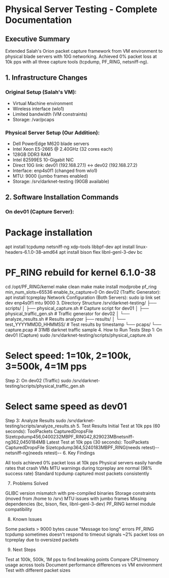 # Physical Server Testing - Complete Documentation

## Executive Summary
Extended Salah's Orion packet capture framework from VM environment to physical blade servers with 10G networking. Achieved 0% packet loss at 10k pps with all three capture tools (tcpdump, PF_RING, netsniff-ng).

## 1. Infrastructure Changes

### Original Setup (Salah's VM):
- Virtual Machine environment
- Wireless interface (wlo1) 
- Limited bandwidth (VM constraints)
- Storage: /var/pcaps

### Physical Server Setup (Our Addition):
- Dell PowerEdge M620 blade servers
- Intel Xeon E5-2665 @ 2.40GHz (32 cores each)
- 128GB DDR3 RAM
- Intel 82599ES 10-Gigabit NIC
- Direct 10G link: dev01 (192.168.27.1) <-> dev02 (192.168.27.2)
- Interface: enp4s0f1 (changed from wlo1)
- MTU: 9000 (jumbo frames enabled)
- Storage: /srv/darknet-testing (90GB available)

## 2. Software Installation Commands

### On dev01 (Capture Server):
# Package installation
apt install tcpdump netsniff-ng xdp-tools libbpf-dev
apt install linux-headers-6.1.0-38-amd64
apt install bison flex libnl-genl-3-dev bc

# PF_RING rebuild for kernel 6.1.0-38
cd /opt/PF_RING/kernel
make clean
make
make install
modprobe pf_ring min_num_slots=65536 enable_tx_capture=0
On dev02 (Traffic Generator):
apt install tcpreplay
Network Configuration (Both Servers):
sudo ip link set dev enp4s0f1 mtu 9000
3. Directory Structure
/srv/darknet-testing/
├── scripts/
│   ├── physical_capture.sh        # Capture script for dev01
│   ├── physical_traffic_gen.sh    # Traffic generator for dev02
│   └── analyze_results.sh         # Results analyzer
├── results/
│   └── test_YYYYMMDD_HHMMSS/     # Test results by timestamp
└── pcaps/
    └── capture.pcap               # 31MB darknet traffic sample
4. How to Run Tests
Step 1: On dev01 (Capture)
sudo /srv/darknet-testing/scripts/physical_capture.sh
# Select speed: 1=10k, 2=100k, 3=500k, 4=1M pps
Step 2: On dev02 (Traffic)
sudo /srv/darknet-testing/scripts/physical_traffic_gen.sh
# Select same speed as dev01
Step 3: Analyze Results
sudo /srv/darknet-testing/scripts/analyze_results.sh
5. Test Results
Initial Test at 10k pps (60 seconds):
ToolPackets CapturedDropsFile Sizetcpdump456,0400232MBPF_RING42,829023MBnetsniff-ng362,0450184MB
Latest Test at 10k pps (30 seconds):
ToolPackets CapturedDropsFile Sizetcpdump364,5240183MBPF_RING(needs retest)--netsniff-ng(needs retest)--
6. Key Findings

All tools achieved 0% packet loss at 10k pps
Physical servers easily handle rates that crash VMs
MTU warnings during tcpreplay are normal (98% success rate)
Standard tcpdump captured most packets consistently

7. Problems Solved

GLIBC version mismatch with pre-compiled binaries
Storage constraints (moved from /home to /srv)
MTU issues with jumbo frames
Missing dependencies (bc, bison, flex, libnl-genl-3-dev)
PF_RING kernel module compatibility

8. Known Issues

Some packets > 9000 bytes cause "Message too long" errors
PF_RING tcpdump sometimes doesn't respond to timeout signals
~2% packet loss on tcpreplay due to oversized packets

9. Next Steps

Test at 100k, 500k, 1M pps to find breaking points
Compare CPU/memory usage across tools
Document performance differences vs VM environment
Test with different packet sizes
